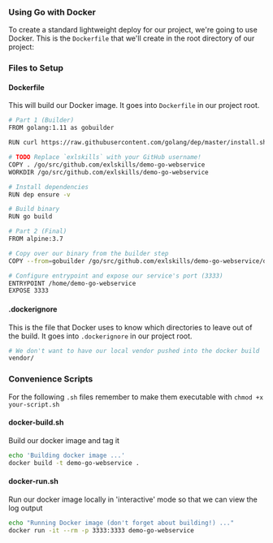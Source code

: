 ### Using Go with Docker

To create a standard lightweight deploy for our project, we're going to use Docker. This is the `Dockerfile` that we'll create in the root directory of our project:

### Files to Setup

#### Dockerfile

This will build our Docker image. It goes into `Dockerfile` in our project root.

```bash
# Part 1 (Builder)
FROM golang:1.11 as gobuilder

RUN curl https://raw.githubusercontent.com/golang/dep/master/install.sh | sh

# TODO Replace `exlskills` with your GitHub username!
COPY . /go/src/github.com/exlskills/demo-go-webservice
WORKDIR /go/src/github.com/exlskills/demo-go-webservice

# Install dependencies
RUN dep ensure -v

# Build binary
RUN go build

# Part 2 (Final)
FROM alpine:3.7

# Copy over our binary from the builder step
COPY --from=gobuilder /go/src/github.com/exlskills/demo-go-webservice/demo-go-webservice /home/demo-go-webservice

# Configure entrypoint and expose our service's port (3333)
ENTRYPOINT /home/demo-go-webservice
EXPOSE 3333

```

#### .dockerignore

This is the file that Docker uses to know which directories to leave out of the build. It goes into `.dockerignore` in our project root.

```bash
# We don't want to have our local vendor pushed into the docker build
vendor/
```

### Convenience Scripts

For the following `.sh` files remember to make them executable with `chmod +x your-script.sh`

#### docker-build.sh

Build our docker image and tag it

```bash
echo 'Building docker image ...'
docker build -t demo-go-webservice .
```

#### docker-run.sh

Run our docker image locally in 'interactive' mode so that we can view the log output

```bash
echo "Running Docker image (don't forget about building!) ..."
docker run -it --rm -p 3333:3333 demo-go-webservice
```
